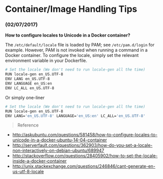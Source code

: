 # Container/Image Handling Tips

### (02/07/2017)

**How to configure locales to Unicode in a Docker container?**

The `/etc/default/locale` file is loaded by PAM; see `/etc/pam.d/login` for example. However, PAM is not invoked when running a command in a Docker container. To configure the locale, simply set the relevant environment variable in your Dockerfile. 

```sh
# Set the locale (We don't need to run locale-gen all the time)
RUN locale-gen en_US.UTF-8  
ENV LANG en_US.UTF-8  
ENV LANGUAGE en_US:en  
ENV LC_ALL en_US.UTF-8
```
Or simply one-liner

```sh
# Set the locale (We don't need to run locale-gen all the time)
RUN locale-gen en_US.UTF-8
ENV LANG='en_US.UTF-8' LANGUAGE='en_US:en' LC_ALL='en_US.UTF-8'
```

> Reference

- <http://askubuntu.com/questions/581458/how-to-configure-locales-to-unicode-in-a-docker-ubuntu-14-04-container>
- <http://serverfault.com/questions/362903/how-do-you-set-a-locale-non-interactively-on-debian-ubuntu/689947>
- <http://stackoverflow.com/questions/28405902/how-to-set-the-locale-inside-a-docker-container>
- <http://unix.stackexchange.com/questions/246846/cant-generate-en-us-utf-8-locale>